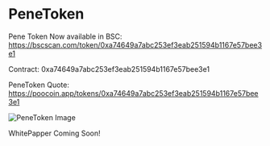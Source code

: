 # PeneToken

Pene Token Now available in BSC:
https://bscscan.com/token/0xa74649a7abc253ef3eab251594b1167e57bee3e1

Contract: 0xa74649a7abc253ef3eab251594b1167e57bee3e1

PeneToken Quote:
https://poocoin.app/tokens/0xa74649a7abc253ef3eab251594b1167e57bee3e1

![PeneToken Image](https://raw.githubusercontent.com/mattiaa95/PeneToken/main/nepe.png)


WhitePapper Coming Soon!
